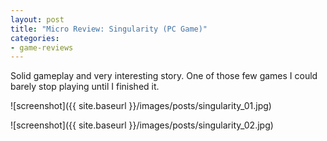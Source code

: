 ```yaml
---
layout: post
title: "Micro Review: Singularity (PC Game)"
categories:
- game-reviews
---
```


Solid gameplay and very interesting story. One of those few games I could barely stop playing until I finished it.

![screenshot]({{ site.baseurl }}/images/posts/singularity_01.jpg)

![screenshot]({{ site.baseurl }}/images/posts/singularity_02.jpg)

